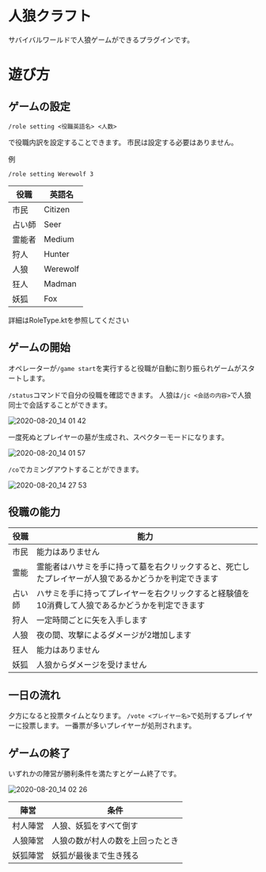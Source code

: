 # 人狼クラフト

サバイバルワールドで人狼ゲームができるプラグインです。

# 遊び方

## ゲームの設定
`/role setting <役職英語名> <人数>`

で役職内訳を設定することできます。
市民は設定する必要はありません。

例

`/role setting Werewolf 3`

|  役職  |  英語名  |
| ---- | ---- |
|  市民  |  Citizen  |
|  占い師  |  Seer  |
|  霊能者  |  Medium  |
|  狩人  |  Hunter  |
|  人狼  |  Werewolf  |
|  狂人  |  Madman  |
|  妖狐  |  Fox  |

詳細はRoleType.ktを参照してください

## ゲームの開始

オペレーターが`/game start`を実行すると役職が自動に割り振られゲームがスタートします。

`/status`コマンドで自分の役職を確認できます。
人狼は`/jc <会話の内容>`で人狼同士で会話することができます。

![2020-08-20_14 01 42](https://user-images.githubusercontent.com/17574089/90720107-e6c63800-e2f0-11ea-9ea1-eb8e70f7f821.png)

一度死ぬとプレイヤーの墓が生成され、スペクターモードになります。

![2020-08-20_14 01 57](https://user-images.githubusercontent.com/17574089/90720095-df9f2a00-e2f0-11ea-9cd1-f95165f9e605.png)

`/co`でカミングアウトすることができます。

![2020-08-20_14 27 53](https://user-images.githubusercontent.com/17574089/90720385-65bb7080-e2f1-11ea-8323-f68f87d6c81a.png)


## 役職の能力

|  役職  |  能力  |
| ---- | ---- |
 |市民 |能力はありません |
 |霊能 |霊能者はハサミを手に持って墓を右クリックすると、死亡したプレイヤーが人狼であるかどうかを判定できます |
 |占い師 |ハサミを手に持ってプレイヤーを右クリックすると経験値を10消費して人狼であるかどうかを判定できます |
 |狩人 |一定時間ごとに矢を入手します |
 |人狼 |夜の間、攻撃によるダメージが2増加します |
 |狂人 |能力はありません |
 |妖狐 |人狼からダメージを受けません |
 
## 一日の流れ

夕方になると投票タイムとなります。
`/vote <プレイヤー名>`で処刑するプレイヤーに投票します。
一番票が多いプレイヤーが処刑されます。
 
 ## ゲームの終了
 
 いずれかの陣営が勝利条件を満たすとゲーム終了です。
 
 ![2020-08-20_14 02 26](https://user-images.githubusercontent.com/17574089/90720121-ecbc1900-e2f0-11ea-8743-aeb2f2aaad6b.png)

 
 |陣営| 条件|
 | ---- | ---- |
 |村人陣営|人狼、妖狐をすべて倒す|
| 人狼陣営|人狼の数が村人の数を上回ったとき|
|妖狐陣営|妖狐が最後まで生き残る|

